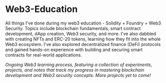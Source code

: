 # Web3-Education
All things I've done during my web3 education - Solidity + Foundry + Web3 Security. Topics include blockchain fundamentals, smart contract development, dApp creation, Web3 security, and more. I've also dabbled with creating NFTs and ERC-20 tokens, learning how they fit into the whole Web3 ecosystem. I've also explored decentralized finance (DeFi) protocols and gained hands-on experience with building and securing smart contracts for real-world applications.

<i>Ongoing Web3 learning process, featuring a collection of experiments, projects, and notes that track my progress in mastering blockchain development and Web3 security concepts. More projects yet to come!</i>
